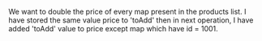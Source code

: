We want to double the price of every map present in the products list.
I have stored the same value price to 'toAdd' then in next operation, I have added 'toAdd' value to price except map which have id = 1001.